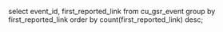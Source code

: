 select event_id, first_reported_link from cu_gsr_event group by first_reported_link order by count(first_reported_link) desc;
